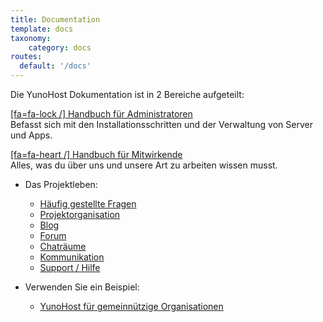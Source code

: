 ```yaml
---
title: Documentation
template: docs
taxonomy:
    category: docs
routes:
  default: '/docs'
---
```


Die YunoHost Dokumentation ist in 2 Bereiche aufgeteilt:

[[fa=fa-lock /] Handbuch für Administratoren](/administrate?classes=btn,btn-lg,btn-primary)  
Befasst sich mit den Installationsschritten und der Verwaltung von Server und Apps.

[[fa=fa-heart /] Handbuch für Mitwirkende](/contribute?classes=btn,btn-lg,btn-error)  
Alles, was du über uns und unsere Art zu arbeiten wissen musst.

* Das Projektleben:
   * [Häufig gestellte Fragen](/faq)
   * [Projektorganisation](/project_organization)
   * [Blog](https://forum.yunohost.org/c/announcement)
   * [Forum](https://forum.yunohost.org)
   * [Chaträume](/chat_rooms)
   * [Kommunikation](/communication)
   * [Support / Hilfe](/help)

* Verwenden Sie ein Beispiel:
   * [YunoHost für gemeinnützige Organisationen](/use_case_non-profit_organisations)
